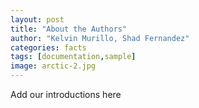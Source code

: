 ```yaml
---
layout: post
title: "About the Authors"
author: "Kelvin Murillo, Shad Fernandez"
categories: facts
tags: [documentation,sample]
image: arctic-2.jpg
---
```


Add our introductions here
